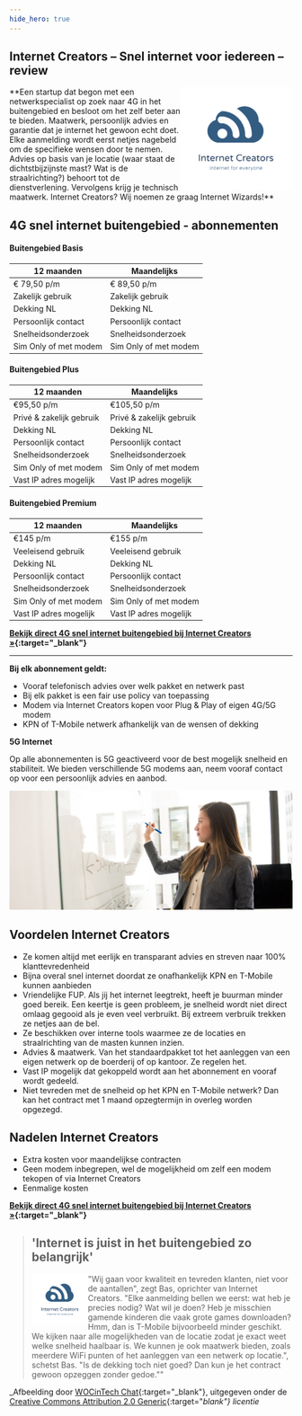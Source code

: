 ```yaml
---
hide_hero: true
---
```


## Internet Creators – Snel internet voor iedereen – review
<img style="float: right; width:200px;" src="/assets/images/logo-internet-creators.svg" alt="Internet Creators logo">
**Een startup dat begon met een netwerkspecialist op zoek naar 4G in het buitengebied en besloot om het zelf beter aan te bieden. Maatwerk, persoonlijk advies en garantie dat je internet het gewoon echt doet. Elke aanmelding wordt eerst netjes nagebeld om de specifieke wensen door te nemen. Advies op basis van je locatie (waar staat de dichtstbijzijnste mast? Wat is de straalrichting?) behoort tot de dienstverlening. Vervolgens krijg je technisch maatwerk. Internet Creators? Wij noemen ze graag Internet Wizards!**

## 4G snel internet buitengebied - abonnementen


#### Buitengebied Basis

| 12 maanden | Maandelijks |
| --- | --- |
| € 79,50 p/m | € 89,50 p/m |
| Zakelijk gebruik | Zakelijk gebruik |
| Dekking NL | Dekking NL |
| Persoonlijk contact | Persoonlijk contact |
| Snelheidsonderzoek | Snelheidsonderzoek |
| Sim Only of met modem | Sim Only of met modem |

#### Buitengebied Plus

| 12 maanden | Maandelijks |
| --- | --- |
| €95,50 p/m | €105,50 p/m |
| Privé & zakelijk gebruik | Privé & zakelijk gebruik |
| Dekking NL | Dekking NL |
| Persoonlijk contact | Persoonlijk contact |
| Snelheidsonderzoek | Snelheidsonderzoek |
| Sim Only of met modem | Sim Only of met modem |
| Vast IP adres mogelijk | Vast IP adres mogelijk |

#### Buitengebied Premium

| 12 maanden | Maandelijks |
| --- | --- |
| €145 p/m | €155 p/m |
| Veeleisend gebruik | Veeleisend gebruik |
| Dekking NL | Dekking NL |
| Persoonlijk contact | Persoonlijk contact |
| Snelheidsonderzoek | Snelheidsonderzoek |
| Sim Only of met modem | Sim Only of met modem |
| Vast IP adres mogelijk | Vast IP adres mogelijk |

**[Bekijk direct 4G snel internet buitengebied bij Internet Creators &raquo;](/internetcreators/){:target="_blank"}**

---

**Bij elk abonnement geldt:**

- Vooraf telefonisch advies over welk pakket en netwerk past
- Bij elk pakket is een fair use policy van toepassing
- Modem via Internet Creators kopen voor Plug & Play of eigen 4G/5G modem
- KPN of T-Mobile netwerk afhankelijk van de wensen of dekking

**5G Internet**

Op alle abonnementen is 5G geactiveerd voor de best mogelijk snelheid en stabiliteit. We bieden verschillende 5G modems aan, neem vooraf contact op voor een persoonlijk advies en aanbod.

![Alt](/assets/images/vrouw-op-whiteboard.jpg "Internet Creators Snel internet buitengebied")

## Voordelen Internet Creators

- Ze komen altijd met eerlijk en transparant advies en streven naar 100% klanttevredenheid
- Bijna overal snel internet doordat ze onafhankelijk KPN en T-Mobile kunnen aanbieden
- Vriendelijke FUP. Als jij het internet leegtrekt, heeft je buurman minder goed bereik. Een keertje is geen probleem, je snelheid wordt niet direct omlaag gegooid als je even veel verbruikt. Bij  extreem verbruik trekken ze netjes aan de bel.
- Ze beschikken over interne tools waarmee ze de locaties en straalrichting van de masten kunnen inzien.
- Advies & maatwerk. Van het standaardpakket tot het aanleggen van een eigen netwerk op de boerderij of op kantoor. Ze regelen het.
- Vast IP mogelijk dat gekoppeld wordt aan het abonnement en vooraf wordt gedeeld.
- Niet tevreden met de snelheid op het KPN en T-Mobile netwerk? Dan kan het contract met 1 maand opzegtermijn in overleg worden opgezegd.

## Nadelen Internet Creators

- Extra kosten voor maandelijkse contracten
- Geen modem inbegrepen, wel de mogelijkheid om zelf een modem tekopen of via Internet Creators
- Eenmalige kosten

**[Bekijk direct 4G snel internet buitengebied bij Internet Creators &raquo;](/internetcreators/){:target="_blank"}**

> ## &#39;Internet is juist in het buitengebied zo belangrijk&#39;
> <img style="float: left; width:100px;" src="/assets/images/logo-internet-creators.svg" alt="Internet Creators logo">&quot;Wij gaan voor kwaliteit en tevreden klanten, niet voor de aantallen", zegt Bas, oprichter van Internet Creators. "Elke aanmelding bellen we eerst: wat heb je precies nodig? Wat wil je doen? Heb je misschien gamende kinderen die vaak grote games downloaden? Hmm, dan is T-Mobile bijvoorbeeld minder geschikt. We kijken naar alle mogelijkheden van de locatie zodat je exact weet welke snelheid haalbaar is. We kunnen je ook maatwerk bieden, zoals meerdere WiFi punten of het aanleggen van een netwerk op locatie.", schetst Bas. "Is de dekking toch niet goed? Dan kun je het contract gewoon opzeggen zonder gedoe."&quot;

_Afbeelding door [WOCinTech Chat](https://www.flickr.com/photos/wocintechchat/25167708354/){:target="_blank"}, uitgegeven onder de [Creative Commons Attribution 2.0 Generic](https://creativecommons.org/licenses/by/2.0/){:target="_blank"} licentie_

